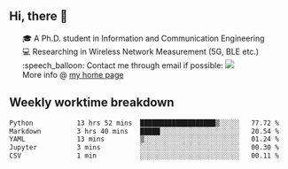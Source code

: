 <h2 > Hi, there 👋 </h3>

<div >
 <ul>
 🎓 A Ph.D. student in Information and Communication Engineering <br>
 💻 Researching in Wireless Network Measurement (5G, BLE etc.)<br>
 :speech_balloon: Contact me through email if possible: <a href="mailto:ethanjia@sjtu.edu.cn"><img src="https://img.shields.io/badge/-ethanjia@sjtu.edu.cn-c14438?style=plastic&logo=Gmail&logoColor=white&link=mailto:mailto:ethanjia@sjtu.edu.cn"></a> <br>
  More info @ <a href="https://haifengjia.github.io">my home page</a>
 </ul>
</div>

<h2 >
Weekly worktime breakdown
</h1>


<!--START_SECTION:waka-->

```txt
Python           13 hrs 52 mins  ███████████████████▒░░░░░   77.72 %
Markdown         3 hrs 40 mins   █████░░░░░░░░░░░░░░░░░░░░   20.54 %
YAML             13 mins         ▒░░░░░░░░░░░░░░░░░░░░░░░░   01.24 %
Jupyter          3 mins          ░░░░░░░░░░░░░░░░░░░░░░░░░   00.30 %
CSV              1 min           ░░░░░░░░░░░░░░░░░░░░░░░░░   00.11 %
```

<!--END_SECTION:waka-->


